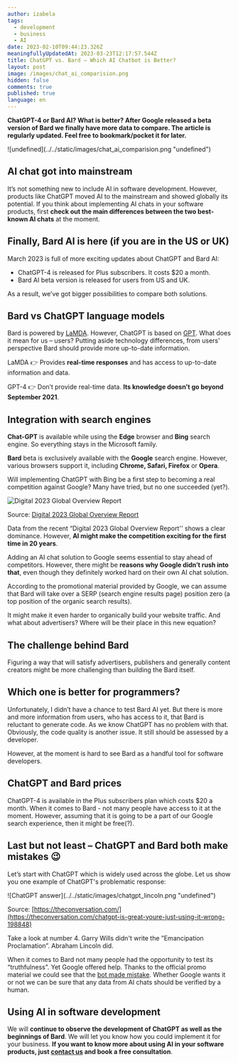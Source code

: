 ```yaml
---
author: izabela
tags:
  - development
  - business
  - AI
date: 2023-02-10T09:44:23.326Z
meaningfullyUpdatedAt: 2023-03-23T12:17:57.544Z
title: ChatGPT vs. Bard – Which AI Chatbot is Better?
layout: post
image: /images/chat_ai_comparision.png
hidden: false
comments: true
published: true
language: en
---
```

**ChatGPT-4 or Bard AI? What is better? After Google released a beta version of Bard we finally have more data to compare. The article is regularly updated. Feel free to bookmark/pocket it for later.**

<div className="image">![undefined](../../static/images/chat_ai_comparision.png "undefined")</div>

## AI chat got into mainstream

It’s not something new to include AI in software development. However, products like ChatGPT moved AI to the mainstream and showed globally its potential. If you think about implementing AI chats in your software products, first **check out the main differences between the two best-known AI chats** at the moment.

## Finally, Bard AI is here (if you are in the US or UK)

March 2023 is full of more exciting updates about ChatGPT and Bard AI:

* ChatGPT-4 is released for Plus subscribers. It costs $20 a month.
* Bard AI beta version is released for users from US and UK.

As a result, we’ve got bigger possibilities to compare both solutions.

## Bard vs ChatGPT language models

Bard is powered by [LaMDA](https://blog.google/technology/ai/lamda/). However, ChatGPT is based on [GPT](https://platform.openai.com/docs/models/gpt-3). What does it mean for us – users? Putting aside technology differences, from users' perspective Bard should provide more up-to-date information.

LaMDA 👉 Provides **real-time responses** and has access to up-to-date information and data.

GPT-4 👉 Don’t provide real-time data. **Its knowledge doesn’t go beyond September 2021**.

## Integration with search engines

**Chat-GPT** is available while using the **Edge** browser and **Bing** search engine. So everything stays in the Microsoft family. 

**Bard** beta is exclusively available with the **Google** search engine. However, various browsers support it, including **Chrome, Safari, Firefox** or **Opera**. 

Will implementing ChatGPT with Bing be a first step to becoming a real competition against Google? Many have tried, but no one succeeded (yet?).

<img src="/images/global-overview.png" alt="Digital 2023 Global Overview Report" title=""  /> 

Source: [Digital 2023 Global Overview Report](https://datareportal.com/reports/digital-2023-global-overview-report)

Data from the recent “Digital 2023 Global Overview Report'' shows a clear dominance. However, **AI might make the competition exciting for the first time in 20 years**.

<YouTubeEmbed url='https://www.youtube.com/watch?v=yMpj33Y95ZU' />

Adding an AI chat solution to Google seems essential to stay ahead of competitors. However, there might be **reasons why Google didn’t rush into that**, even though they definitely worked hard on their own AI chat solution.

According to the promotional material provided by Google, we can assume that Bard will take over a SERP (search engine results page) position zero (a top position of the organic search results).

<center>

<TwitterEmbed url='https://twitter.com/sundarpichai/status/1622674382069059591' />

</center>

It might make it even harder to organically build your website traffic. And what about advertisers? Where will be their place in this new equation?

<div className="important-info"><h2>The challenge behind Bard</h2><div>Figuring a way that will satisfy advertisers, publishers and generally content creators might be more challenging than building the Bard itself.</div></div>

## Which one is better for programmers?

Unfortunately, I didn’t have a chance to test Bard AI yet. But there is more and more information from users, who has access to it, that Bard is reluctant to generate code. As we know ChatGPT has no problem with that. Obviously, the code quality is another issue. It still should be assessed by a developer.

However, at the moment is hard to see Bard as a handful tool for software developers.

## ChatGPT and Bard prices

ChatGPT-4 is available in the Plus subscribers plan which costs $20 a month. When it comes to Bard - not many people have access to it at the moment. However, assuming that it is going to be a part of our Google search experience, then it might be free(?).

## Last but not least – ChatGPT and Bard both make mistakes 😉

Let’s start with ChatGPT which is widely used across the globe. Let us show you one example of ChatGPT's problematic response:

<div className="image">![ChatGPT answer](../../static/images/chatgpt_lincoln.png "undefined")</div>

Source: [https://theconversation.com/](https://theconversation.com/chatgpt-is-great-youre-just-using-it-wrong-198848)

Take a look at number 4. Garry Wills didn't write the ”Emancipation Proclamation”. Abraham Lincoln did.

When it comes to Bard not many people had the opportunity to test its “truthfulness”. Yet Google offered help. Thanks to the official promo material we could see that the [bot made mistake](https://www.scmp.com/news/world/united-states-canada/article/3209563/googles-chatgpt-rival-bard-gives-wrong-answer-ad-sending-shares-diving). Whether Google wants it or not we can be sure that any data from AI chats should be verified by a human. 

## Using AI in software development

We will **continue to observe the development of ChatGPT as well as the beginnings of Bard**. We will let you know how you could implement it for your business. **If you want to know more about using AI in your software products, just [contact us](/start-project/) and book a free consultation**.
